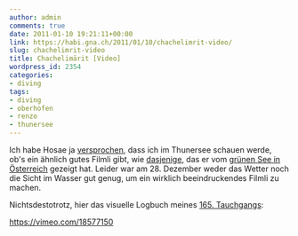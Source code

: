```yaml
---
author: admin
comments: true
date: 2011-01-10 19:21:11+00:00
link: https://habi.gna.ch/2011/01/10/chachelimrit-video/
slug: chachelimrit-video
title: Chachelimärit [Video]
wordpress_id: 2354
categories:
- diving
tags:
- diving
- oberhofen
- renzo
- thunersee
---
```


Ich habe Hosae ja [versprochen](http://www.hosae.ch/blog/green-lake/comment-page-1/#comment-5915), dass ich im Thunersee schauen werde, ob's ein ähnlich gutes Filmli gibt, wie [dasjenige](http://www.hosae.ch/blog/green-lake/), das er vom [grünen See in Österreich](http://www.google.ch/search?client=safari&rls=en&q=gr%C3%BCner+see+%C3%B6sterreich&ie=UTF-8&oe=UTF-8&redir_esc=&ei=N1srTZSxL9KL4gbI8bC0CQ#sclient=psy&hl=en&client=safari&rls=en&q=gr%C3%BCner+see+%C3%B6sterreich+tauchen&aq=f&aqi=&aql=&oq=&gs_rfai=&pbx=1&fp=b81194fe663964de) gezeigt hat. Leider war am 28. Dezember weder das Wetter noch die Sicht im Wasser gut genug, um ein wirklich beeindruckendes Filmli zu machen.

Nichtsdestotrotz, hier das visuelle Logbuch meines [165. Tauchgangs](https://habi.gna.ch/divelog/2010.12.29.chachelimaerit.pdf):

https://vimeo.com/18577150
